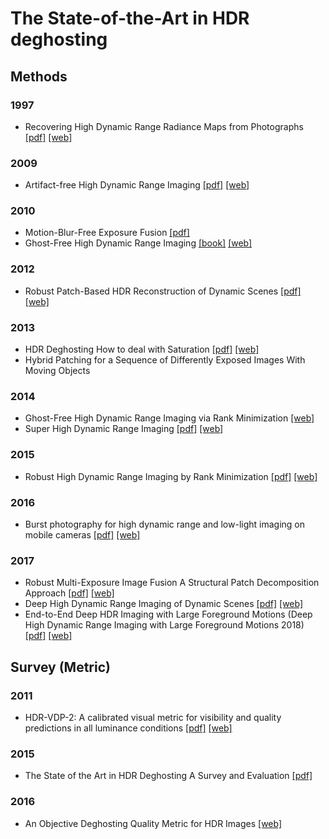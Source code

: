 # The State-of-the-Art in HDR deghosting

## Methods

### 1997
* Recovering High Dynamic Range Radiance Maps from Photographs [[pdf]](http://www.pauldebevec.com/Research/HDR/debevec-siggraph97.pdf) [[web]](https://www.pauldebevec.com/Research/HDR/)


### 2009
* Artifact-free High Dynamic Range Imaging [[pdf]](https://ieeexplore.ieee.org/stamp/stamp.jsp?tp=&arnumber=5559003) [[web]](http://alumni.soe.ucsc.edu/~orazio/deghost.html)


### 2010
* Motion-Blur-Free Exposure Fusion [[pdf]](http://people.csail.mit.edu/kapu/papers/tico_icip2010.pdf)
* Ghost-Free High Dynamic Range Imaging [[book]](https://link.springer.com/chapter/10.1007/978-3-642-19282-1_39) [[web]](https://cv.snu.ac.kr/index.php/publication-international/)


### 2012
* Robust Patch-Based HDR Reconstruction of Dynamic Scenes [[pdf]](https://www.ece.ucsb.edu/~psen/Papers/SIGASIA12_HDR_PatchBasedReconstruction.pdf) [[web]](http://cvc.ucsb.edu/graphics/Papers/Sen2012_PatchHDR/)


### 2013
* HDR Deghosting How to deal with Saturation [[pdf]](https://ieeexplore.ieee.org/stamp/stamp.jsp?tp=&arnumber=6618998) [[web]](http://www.cs.duke.edu/~junhu/CVPR2013/)
* Hybrid Patching for a Sequence of Differently Exposed Images With Moving Objects


### 2014
* Ghost-Free High Dynamic Range Imaging via Rank Minimization [[web]](http://cilab.pknu.ac.kr/research/rm_hdr.html)
* Super High Dynamic Range Imaging [[pdf]](https://ieeexplore.ieee.org/stamp/stamp.jsp?tp=&arnumber=6976844) [[web]](http://www.ok.sc.e.titech.ac.jp/res/SHDR/SHDR.html)


### 2015
* Robust High Dynamic Range Imaging by Rank Minimization [[pdf]](https://ieeexplore.ieee.org/stamp/stamp.jsp?tp=&arnumber=6915885) [[web]](http://web.mit.edu/taehyun/www/Research/RHDR/RHDR.htm)


### 2016
* Burst photography for high dynamic range and low-light imaging on mobile cameras [[pdf]](https://static.googleusercontent.com/media/hdrplusdata.org/en//hdrplus.pdf) [[web]](https://hdrplusdata.org/)


### 2017
* Robust Multi-Exposure Image Fusion A Structural Patch Decomposition Approach [[pdf]](https://ieeexplore.ieee.org/stamp/stamp.jsp?tp=&arnumber=7859418) [[web]](https://ece.uwaterloo.ca/~k29ma/)
* Deep High Dynamic Range Imaging of Dynamic Scenes [[pdf]](http://delivery.acm.org/10.1145/3080000/3073609/a144-kalantari.pdf?ip=131.111.194.10&id=3073609&acc=CHORUS&key=BF07A2EE685417C5%2E6CDC43D2A5950A53%2E4D4702B0C3E38B35%2E6D218144511F3437&__acm__=1555770725_f748a169c44be386f11f18df7232392a) [[web]](http://cseweb.ucsd.edu/~viscomp/projects/SIG17HDR/)
* End-to-End Deep HDR Imaging with Large Foreground Motions (Deep High Dynamic Range Imaging with Large Foreground Motions 2018) [[pdf]](https://arxiv.org/pdf/1711.08937.pdf) [[web]](https://elliottwu.com/projects/hdr/)


## Survey (Metric)

### 2011
* HDR-VDP-2: A calibrated visual metric for visibility and quality predictions in all luminance conditions [[pdf]](http://hdrvdp.sourceforge.net/hdrvdp.pdf) [[web]](https://www.cs.ubc.ca/nest/imager/tr/2011/Mantiuk_HDR-VDP-2/)


### 2015
* The State of the Art in HDR Deghosting A Survey and Evaluation [[pdf]](https://web.cs.hacettepe.edu.tr/~aykut/papers/hdr-deghosting-star.pdf)


### 2016
* An Objective Deghosting Quality Metric for HDR Images [[web]](http://user.ceng.metu.edu.tr/~akyuz/files/eg2016/index.html)
